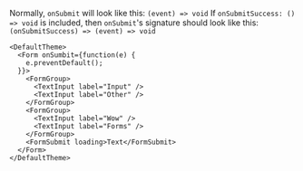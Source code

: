 Normally, `onSubmit` will look like this: `(event) => void`
If `onSubmitSuccess: () => void` is included, then `onSubmit`'s signature should look like this:
`(onSubmitSuccess) => (event) => void`

```
<DefaultTheme>
  <Form onSumbit={function(e) {
    e.preventDefault();
  }}>
    <FormGroup>
      <TextInput label="Input" />
      <TextInput label="Other" />
    </FormGroup>
    <FormGroup>
      <TextInput label="Wow" />
      <TextInput label="Forms" />
    </FormGroup>
    <FormSubmit loading>Text</FormSubmit>
  </Form>
</DefaultTheme>
```

